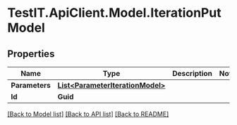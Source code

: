# TestIT.ApiClient.Model.IterationPutModel

## Properties

Name | Type | Description | Notes
------------ | ------------- | ------------- | -------------
**Parameters** | [**List&lt;ParameterIterationModel&gt;**](ParameterIterationModel.md) |  | 
**Id** | **Guid** |  | 

[[Back to Model list]](../README.md#documentation-for-models) [[Back to API list]](../README.md#documentation-for-api-endpoints) [[Back to README]](../README.md)

